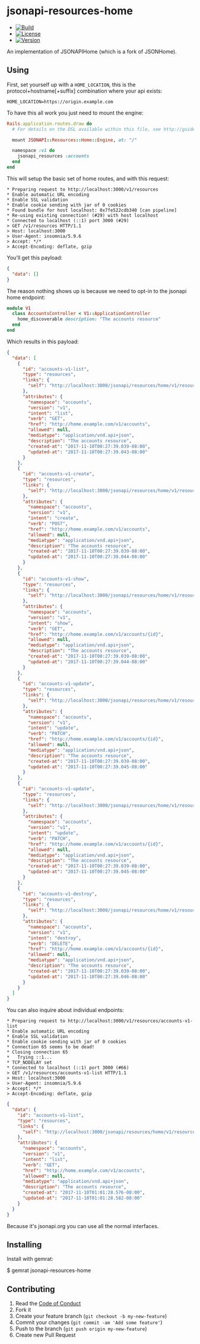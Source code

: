 # jsonapi-resources-home

  - [![Build](http://img.shields.io/travis-ci/krainboltgreene/blankgem.gem.svg?style=flat-square)](https://travis-ci.org/krainboltgreene/blankgem.gem)
  - [![License](http://img.shields.io/badge/license-ISC-brightgreen.svg?style=flat-square)](http://opensource.org/licenses/ISC)
  - [![Version](http://img.shields.io/gem/v/blankgem.svg?style=flat-square)](https://rubygems.org/gems/blankgem)

An implementation of JSONAPIHome (which is a fork of JSONHome).


## Using

First, set yourself up with a `HOME_LOCATION`, this is the protocol+hostname[+suffix] combination where your api exists:

```
HOME_LOCATION=https://origin.example.com
```

To have this all work you just need to mount the engine:

``` ruby
Rails.application.routes.draw do
  # For details on the DSL available within this file, see http://guides.rubyonrails.org/routing.html

  mount JSONAPI::Resources::Home::Engine, at: "/"

  namespace :v1 do
    jsonapi_resources :accounts
  end
end
```

This will setup the basic set of home routes, and with this request:

```
* Preparing request to http://localhost:3000/v1/resources
* Enable automatic URL encoding
* Enable SSL validation
* Enable cookie sending with jar of 0 cookies
* Found bundle for host localhost: 0x7fe522cdb340 [can pipeline]
* Re-using existing connection! (#29) with host localhost
* Connected to localhost (::1) port 3000 (#29)
> GET /v1/resources HTTP/1.1
> Host: localhost:3000
> User-Agent: insomnia/5.9.6
> Accept: */*
> Accept-Encoding: deflate, gzip
```

You'll get this payload:

``` json
{
  "data": []
}
```

The reason nothing shows up is because we need to opt-in to the jsonapi home endpoint:

``` ruby
module V1
  class AccountsController < V1::ApplicationController
    home_discoverable description: "The accounts resource"
  end
end

```

Which results in this payload:

``` json
{
  "data": [
    {
      "id": "accounts-v1-list",
      "type": "resources",
      "links": {
        "self": "http://localhost:3000/jsonapi/resources/home/v1/resources/accounts-v1-list"
      },
      "attributes": {
        "namespace": "accounts",
        "version": "v1",
        "intent": "list",
        "verb": "GET",
        "href": "http://home.example.com/v1/accounts",
        "allowed": null,
        "mediatype": "application/vnd.api+json",
        "description": "The accounts resource",
        "created-at": "2017-11-10T00:27:39.039-08:00",
        "updated-at": "2017-11-10T00:27:39.043-08:00"
      }
    },
    {
      "id": "accounts-v1-create",
      "type": "resources",
      "links": {
        "self": "http://localhost:3000/jsonapi/resources/home/v1/resources/accounts-v1-create"
      },
      "attributes": {
        "namespace": "accounts",
        "version": "v1",
        "intent": "create",
        "verb": "POST",
        "href": "http://home.example.com/v1/accounts",
        "allowed": null,
        "mediatype": "application/vnd.api+json",
        "description": "The accounts resource",
        "created-at": "2017-11-10T00:27:39.039-08:00",
        "updated-at": "2017-11-10T00:27:39.044-08:00"
      }
    },
    {
      "id": "accounts-v1-show",
      "type": "resources",
      "links": {
        "self": "http://localhost:3000/jsonapi/resources/home/v1/resources/accounts-v1-show"
      },
      "attributes": {
        "namespace": "accounts",
        "version": "v1",
        "intent": "show",
        "verb": "GET",
        "href": "http://home.example.com/v1/accounts/{id}",
        "allowed": null,
        "mediatype": "application/vnd.api+json",
        "description": "The accounts resource",
        "created-at": "2017-11-10T00:27:39.039-08:00",
        "updated-at": "2017-11-10T00:27:39.044-08:00"
      }
    },
    {
      "id": "accounts-v1-update",
      "type": "resources",
      "links": {
        "self": "http://localhost:3000/jsonapi/resources/home/v1/resources/accounts-v1-update"
      },
      "attributes": {
        "namespace": "accounts",
        "version": "v1",
        "intent": "update",
        "verb": "PATCH",
        "href": "http://home.example.com/v1/accounts/{id}",
        "allowed": null,
        "mediatype": "application/vnd.api+json",
        "description": "The accounts resource",
        "created-at": "2017-11-10T00:27:39.039-08:00",
        "updated-at": "2017-11-10T00:27:39.045-08:00"
      }
    },
    {
      "id": "accounts-v1-update",
      "type": "resources",
      "links": {
        "self": "http://localhost:3000/jsonapi/resources/home/v1/resources/accounts-v1-update"
      },
      "attributes": {
        "namespace": "accounts",
        "version": "v1",
        "intent": "update",
        "verb": "PATCH",
        "href": "http://home.example.com/v1/accounts/{id}",
        "allowed": null,
        "mediatype": "application/vnd.api+json",
        "description": "The accounts resource",
        "created-at": "2017-11-10T00:27:39.039-08:00",
        "updated-at": "2017-11-10T00:27:39.045-08:00"
      }
    },
    {
      "id": "accounts-v1-destroy",
      "type": "resources",
      "links": {
        "self": "http://localhost:3000/jsonapi/resources/home/v1/resources/accounts-v1-destroy"
      },
      "attributes": {
        "namespace": "accounts",
        "version": "v1",
        "intent": "destroy",
        "verb": "DELETE",
        "href": "http://home.example.com/v1/accounts/{id}",
        "allowed": null,
        "mediatype": "application/vnd.api+json",
        "description": "The accounts resource",
        "created-at": "2017-11-10T00:27:39.039-08:00",
        "updated-at": "2017-11-10T00:27:39.046-08:00"
      }
    }
  ]
}
```

You can also inquire about individual endpoints:

```
* Preparing request to http://localhost:3000/v1/resources/accounts-v1-list
* Enable automatic URL encoding
* Enable SSL validation
* Enable cookie sending with jar of 0 cookies
* Connection 65 seems to be dead!
* Closing connection 65
*   Trying ::1...
* TCP_NODELAY set
* Connected to localhost (::1) port 3000 (#66)
> GET /v1/resources/accounts-v1-list HTTP/1.1
> Host: localhost:3000
> User-Agent: insomnia/5.9.6
> Accept: */*
> Accept-Encoding: deflate, gzip
```

``` json
{
  "data": {
    "id": "accounts-v1-list",
    "type": "resources",
    "links": {
      "self": "http://localhost:3000/jsonapi/resources/home/v1/resources/accounts-v1-list"
    },
    "attributes": {
      "namespace": "accounts",
      "version": "v1",
      "intent": "list",
      "verb": "GET",
      "href": "http://home.example.com/v1/accounts",
      "allowed": null,
      "mediatype": "application/vnd.api+json",
      "description": "The accounts resource",
      "created-at": "2017-11-10T01:01:28.576-08:00",
      "updated-at": "2017-11-10T01:01:28.582-08:00"
    }
  }
}
```

Because it's jsonapi.org you can use all the normal interfaces.


## Installing

Install with gemrat:

  $ gemrat jsonapi-resources-home


## Contributing

  1. Read the [Code of Conduct](/CONDUCT.md)
  2. Fork it
  3. Create your feature branch (`git checkout -b my-new-feature`)
  4. Commit your changes (`git commit -am 'Add some feature'`)
  5. Push to the branch (`git push origin my-new-feature`)
  6. Create new Pull Request
